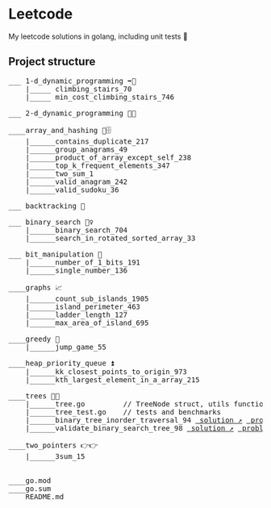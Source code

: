 # Leetcode
My leetcode solutions in golang, including unit tests :test_tube:


## Project structure
<pre>
___ 1-d_dynamic_programming ➡🔁
    |_____ climbing_stairs_70 
    |_____ min_cost_climbing_stairs_746

___ 2-d_dynamic_programming 🔁🔁

____array_and_hashing 🔑🗄️
    |______contains_duplicate_217
    |______group_anagrams_49
    |______product_of_array_except_self_238
    |______top_k_frequent_elements_347
    |______two_sum_1
    |______valid_anagram_242
    |______valid_sudoku_36

___ backtracking 👣 

___ binary_search 🕵️‍♀️
    |______binary_search_704
    |______search_in_rotated_sorted_array_33

___ bit_manipulation 🔧
    |______number_of_1_bits_191
    |______single_number_136

____graphs 📈
    |______count_sub_islands_1905
    |______island_perimeter_463
    |______ladder_length_127
    |______max_area_of_island_695

____greedy 🤑
    |______jump_game_55

____heap_priority_queue ⏫
    |______kk_closest_points_to_origin_973
    |______kth_largest_element_in_a_array_215

____trees 🌳🌳
    |______tree.go         // TreeNode struct, utils functions
    |______tree_test.go    // tests and benchmarks 
    |______binary_tree_inorder_traversal_94 <a href="https://github.com/aliml92/leetcode/blob/404006c923a3eefa65b735cee70cd85d7d88eb00/trees/binary_tree_inorder_traversal_94/solution.go" target="_blank" rel="noopener noreferrer"> solution &#8599;</a> <a href="https://leetcode.com/problems/binary-tree-inorder-traversal/" target="_blank" rel="noopener noreferrer"> problem &#8599;</a>
    |______validate_binary_search_tree_98 <a href="https://github.com/aliml92/leetcode/blob/cad889cea1c74b291479ce245c10a37d5bbad484/trees/validate_binary_search_tree_98/solution.go" target="_blank" rel="noopener noreferrer"> solution &#8599;</a> <a href="https://leetcode.com/problems/validate-binary-search-tree/" target="_blank" rel="noopener noreferrer"> problem &#8599;</a>

____two_pointers 👉👉
    |______3sum_15


____go.mod
____go.sum
____README.md
</pre>

